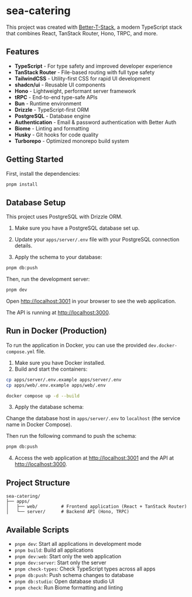 # sea-catering

This project was created with [Better-T-Stack](https://github.com/AmanVarshney01/create-better-t-stack), a modern TypeScript stack that combines React, TanStack Router, Hono, TRPC, and more.

## Features

- **TypeScript** - For type safety and improved developer experience
- **TanStack Router** - File-based routing with full type safety
- **TailwindCSS** - Utility-first CSS for rapid UI development
- **shadcn/ui** - Reusable UI components
- **Hono** - Lightweight, performant server framework
- **tRPC** - End-to-end type-safe APIs
- **Bun** - Runtime environment
- **Drizzle** - TypeScript-first ORM
- **PostgreSQL** - Database engine
- **Authentication** - Email & password authentication with Better Auth
- **Biome** - Linting and formatting
- **Husky** - Git hooks for code quality
- **Turborepo** - Optimized monorepo build system

## Getting Started

First, install the dependencies:

```bash
pnpm install
```
## Database Setup

This project uses PostgreSQL with Drizzle ORM.

1. Make sure you have a PostgreSQL database set up.
2. Update your `apps/server/.env` file with your PostgreSQL connection details.

3. Apply the schema to your database:
```bash
pnpm db:push
```


Then, run the development server:

```bash
pnpm dev
```

Open [http://localhost:3001](http://localhost:3001) in your browser to see the web application.

The API is running at [http://localhost:3000](http://localhost:3000).

## Run in Docker (Production)
To run the application in Docker, you can use the provided `dev.docker-compose.yml` file.
1. Make sure you have Docker installed.
2. Build and start the containers:

```bash
cp apps/server/.env.example apps/server/.env
cp apps/web/.env.example apps/web/.env

docker compose up -d --build
```

3. Apply the database schema:

Change the database host in `apps/server/.env` to `localhost` (the service name in Docker Compose).

Then run the following command to push the schema:

```bash
pnpm db:push
```
4. Access the web application at [http://localhost:3001](http://localhost:3001) and the API at [http://localhost:3000](http://localhost:3000).

## Project Structure

```
sea-catering/
├── apps/
│   ├── web/         # Frontend application (React + TanStack Router)
│   └── server/      # Backend API (Hono, TRPC)
```

## Available Scripts

- `pnpm dev`: Start all applications in development mode
- `pnpm build`: Build all applications
- `pnpm dev:web`: Start only the web application
- `pnpm dev:server`: Start only the server
- `pnpm check-types`: Check TypeScript types across all apps
- `pnpm db:push`: Push schema changes to database
- `pnpm db:studio`: Open database studio UI
- `pnpm check`: Run Biome formatting and linting
